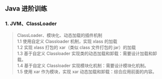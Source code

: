 ## Java 进阶训练
### 1. JVM、ClassLoader
> ClassLoader、模块化、动态加载的插件机制  
> 1.1 使用自定义 Classloader 机制，实现 xlass 的加载  
> 1.2 实现 xlass 打包的 xar（类似 class 文件打包的 jar）的加载  
> 1.3 基于自定义 Classloader 实现类的动态加载和卸载：需要设计加载和卸载。  
> 1.4 基于自定义 Classloader 实现模块化机制：需要设计模块化机制。  
> 1.5 使用 xar 作为模块，实现 xar 动态加载和卸载：综合应用前面的内容。  